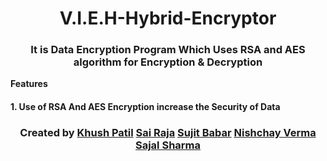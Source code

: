 <h1 align="center">V.I.E.H-Hybrid-Encryptor</h1>

<h3 align="center"> It is Data Encryption Program Which Uses RSA and AES algorithm for Encryption & Decryption</h3>

**Features**
<h4>1. Use of RSA And AES Encryption increase the Security of Data </h4>

<h3 align="center"> Created by <a href="https://github.com/AssassinK786"><b>Khush Patil</b></a> <a href="https://github.com/QSurge"><b>Sai Raja</b></a> <a href="https://github.com/sujitbabar"><b>Sujit Babar</b></a> <a href="https://github.com/nishchay-0730"><b>Nishchay Verma</b></a> <a href="https://github.com/sajal55"><b>Sajal Sharma</b></a></h3> 
